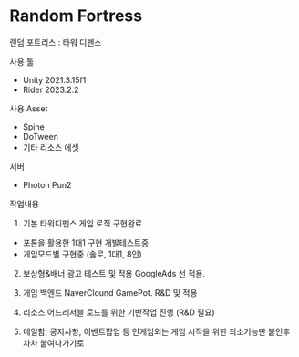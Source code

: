 # Random Fortress

랜덤 포트리스 : 타워 디펜스

사용 툴
- Unity 2021.3.15f1
- Rider 2023.2.2

사용 Asset
- Spine
- DoTween
- 기타 리소스 에셋

서버
- Photon Pun2

작업내용
1. 기본 타워디펜스 게임 로직 구현완료
  - 포톤을 활용한 1대1 구현 개발테스트중
  - 게임모드별 구현중 (솔로, 1대1, 8인)
    
2. 보상형&배너 광고 테스트 및 적용 GoogleAds 선 적용.

3. 게임 백엔드 NaverClound GamePot. R&D 및 적용

4. 리소스 어드레서블 로드를 위한 기반작업 진행 (R&D 필요)

5. 메일함, 공지사항, 이벤트팝업 등 인게임외는 게임 시작을 위한 최소기능만 붙인후 차차 붙여나가기로
